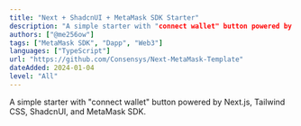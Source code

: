 ```yaml
---
title: "Next + ShadcnUI + MetaMask SDK Starter"
description: "A simple starter with "connect wallet" button powered by Next.js, Tailwind CSS, ShadcnUI, and MetaMask SDK"
authors: ["@me256ow"]
tags: ["MetaMask SDK", "Dapp", "Web3"]
languages: ["TypeScript"]
url: "https://github.com/Consensys/Next-MetaMask-Template"
dateAdded: 2024-01-04
level: "All"
---
```


A simple starter with "connect wallet" button powered by Next.js, Tailwind CSS, ShadcnUI, and MetaMask SDK.
